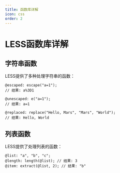 ```yaml
---
title: 函数库详解
icon: css
order: 2
---
```


# LESS函数库详解

## 字符串函数

LESS提供了多种处理字符串的函数：

```less
@escaped: escape("a=1");
// 结果: a%3D1

@unescaped: e("a=1");
// 结果: a=1

@replaced: replace("Hello, Mars", "Mars", "World");
// 结果: Hello, World
```

<!-- 更多内容... -->

## 列表函数

LESS提供了处理列表的函数：

```less
@list: "a", "b", "c";
@length: length(@list); // 结果: 3
@item: extract(@list, 2); // 结果: "b"
```

<!-- 更多内容... -->
